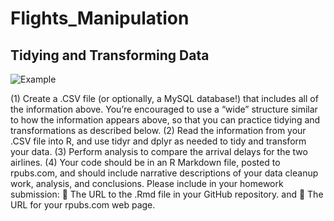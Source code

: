 # Flights_Manipulation 
## Tidying and Transforming Data
![Example](https://user-images.githubusercontent.com/76123653/110219335-8a8dc480-7e8c-11eb-86cf-8781f4c8974a.PNG)

(1) Create a .CSV file (or optionally, a MySQL database!) that includes all of the information above.
You’re encouraged to use a “wide” structure similar to how the information appears above, so
that you can practice tidying and transformations as described below.
(2) Read the information from your .CSV file into R, and use tidyr and dplyr as needed to tidy
and transform your data.
(3) Perform analysis to compare the arrival delays for the two airlines.
(4) Your code should be in an R Markdown file, posted to rpubs.com, and should include narrative
descriptions of your data cleanup work, analysis, and conclusions. Please include in your
homework submission:
 The URL to the .Rmd file in your GitHub repository. and
 The URL for your rpubs.com web page.
